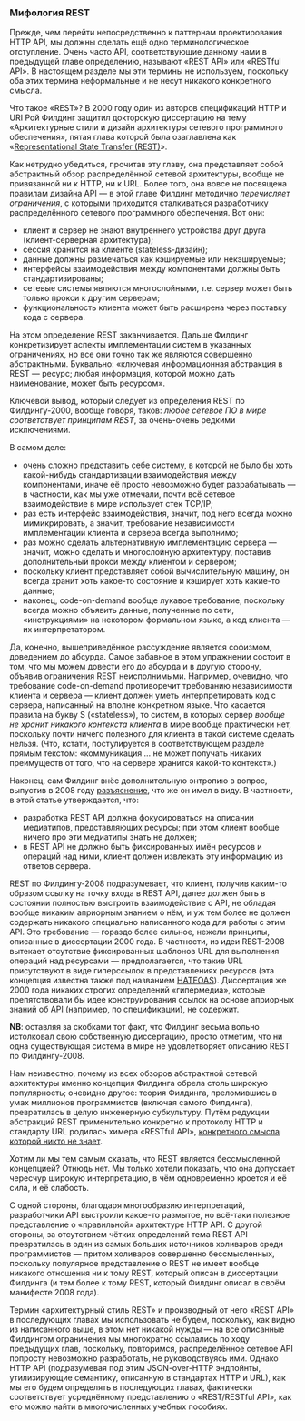 ### Мифология REST

Прежде, чем перейти непосредственно к паттернам проектирования HTTP API, мы должны сделать ещё одно терминологическое отступление. Очень часто API, соответствующие данному нами в предыдущей главе определению, называют «REST API» или «RESTful API». В настоящем разделе мы эти термины не используем, поскольку оба этих термина неформальные и не несут никакого конкретного смысла.

Что такое «REST»? В 2000 году один из авторов спецификаций HTTP и URI Рой Филдинг защитил докторскую диссертацию на тему «Архитектурные стили и дизайн архитектуры сетевого программного обеспечения», пятая глава которой была озаглавлена как «[Representational State Transfer (REST)](https://www.ics.uci.edu/~fielding/pubs/dissertation/rest_arch_style.htm)».

Как нетрудно убедиться, прочитав эту главу, она представляет собой абстрактный обзор распределённой сетевой архитектуры, вообще не привязанной ни к HTTP, ни к URL. Более того, она вовсе не посвящена правилам дизайна API — в этой главе Филдинг методично *перечисляет ограничения*, с которыми приходится сталкиваться разработчику распределённого сетевого программного обеспечения. Вот они:

  * клиент и сервер не знают внутреннего устройства друг друга (клиент-серверная архитектура);
  * сессия хранится на клиенте (stateless-дизайн);
  * данные должны размечаться как кэшируемые или некэшируемые;
  * интерфейсы взаимодействия между компонентами должны быть стандартизированы;
  * сетевые системы являются многослойными, т.е. сервер может быть только прокси к другим серверам;
  * функциональность клиента может быть расширена через поставку кода с сервера.

На этом определение REST заканчивается. Дальше Филдинг конкретизирует аспекты имплементации систем в указанных ограничениях, но все они точно так же являются совершенно абстрактными. Буквально: «ключевая информационная абстракция в REST — ресурс; любая информация, которой можно дать наименование, может быть ресурсом».

Ключевой вывод, который следует из определения REST по Филдингу-2000, вообще говоря, таков: *любое сетевое ПО в мире соответствует принципам REST*, за очень-очень редкими исключениями.

В самом деле:
  * очень сложно представить себе систему, в которой не было бы хоть какой-нибудь стандартизации взаимодействия между компонентами, иначе её просто невозможно будет разрабатывать — в частности, как мы уже отмечали, почти всё сетевое взаимодействие в мире использует стек TCP/IP;
  * раз есть интерфейс взаимодействия, значит, под него всегда можно мимикрировать, а значит, требование независимости имплементации клиента и сервера всегда выполнимо;
  * раз можно сделать альтернативную имплементацию сервера — значит, можно сделать и многослойную архитектуру, поставив дополнительный прокси между клиентом и сервером;
  * поскольку клиент представляет собой вычислительную машину, он всегда хранит хоть какое-то состояние и кэширует хоть какие-то данные;
  * наконец, code-on-demand вообще лукавое требование, поскольку всегда можно объявить данные, полученные по сети, «инструкциями» на некотором формальном языке, а код клиента — их интерпретатором.

Да, конечно, вышеприведённое рассуждение является софизмом, доведением до абсурда. Самое забавное в этом упражнении состоит в том, что мы можем довести его до абсурда и в другую сторону, объявив ограничения REST неисполнимыми. Например, очевидно, что требование code-on-demand противоречит требованию независимости клиента и сервера — клиент должен уметь интерпретировать код с сервера, написанный на вполне конкретном языке. Что касается правила на букву S («stateless»), то систем, в которых сервер *вообще не хранит никакого контекста клиента* в мире вообще практически нет, поскольку почти ничего полезного для клиента в такой системе сделать нельзя. (Что, кстати, постулируется в соответствующем разделе прямым текстом: «коммуникация … не может получать никаких преимуществ от того, что на сервере хранится какой-то контекст».)

Наконец, сам Филдинг внёс дополнительную энтропию в вопрос, выпустив в 2008 году [разъяснение](https://roy.gbiv.com/untangled/2008/rest-apis-must-be-hypertext-driven), что же он имел в виду. В частности, в этой статье утверждается, что:
  * разработка REST API должна фокусироваться на описании медиатипов, представляющих ресурсы; при этом клиент вообще ничего про эти медиатипы знать не должен;
  * в REST API не должно быть фиксированных имён ресурсов и операций над ними, клиент должен извлекать эту информацию из ответов сервера.

REST по Филдингу-2008 подразумевает, что клиент, получив каким-то образом ссылку на точку входа в REST API, далее должен быть в состоянии полностью выстроить взаимодействие с API, не обладая вообще никаким априорным знанием о нём, и уж тем более не должен содержать никакого специально написанного кода для работы с этим API. Это требование — гораздо более сильное, нежели принципы, описанные в диссертации 2000 года. В частности, из идеи REST-2008 вытекает отсутствие фиксированных шаблонов URL для выполнения операций над ресурсами — предполагается, что такие URL присутствуют в виде гиперссылок в представлениях ресурсов (эта концепция известна также под названием [HATEOAS](https://en.wikipedia.org/wiki/HATEOAS)). Диссертация же 2000 года никаких строгих определений «гипермедиа», которые препятствовали бы идее конструирования ссылок на основе априорных знаний об API (например, по спецификации), не содержит.

**NB**: оставляя за скобками тот факт, что Филдинг весьма вольно истолковал свою собственную диссертацию, просто отметим, что ни одна существующая система в мире не удовлетворяет описанию REST по Филдингу-2008.

Нам неизвестно, почему из всех обзоров абстрактной сетевой архитектуры именно концепция Филдинга обрела столь широкую популярность; очевидно другое: теория Филдинга, преломившись в умах миллионов программистов (включая самого Филдинга), превратилась в целую инженерную субкультуру. Путём редукции абстракций REST применительно конкретно к протоколу HTTP и стандарту URL родилась химера «RESTful API», [конкретного смысла которой никто не знает](https://restfulapi.net/).

Хотим ли мы тем самым сказать, что REST является бессмысленной концепцией? Отнюдь нет. Мы только хотели показать, что она допускает чересчур широкую интерпретацию, в чём одновременно кроется и её сила, и её слабость.

С одной стороны, благодаря многообразию интерпретаций, разработчики API выстроили какое-то размытое, но всё-таки полезное представление о «правильной» архитектуре HTTP API. С другой стороны, за отсутствием чётких определений тема REST API превратилась в один из самых больших источников холиваров среди программистов — притом холиваров совершенно бессмысленных, поскольку популярное представление о REST не имеет вообще никакого отношения ни к тому REST, который описан в диссертации Филдинга (и тем более к тому REST, который Филдинг описал в своём манифесте 2008 года).

Термин «архитектурный стиль REST» и производный от него «REST API» в последующих главах мы использовать не будем, поскольку, как видно из написанного выше, в этом нет никакой нужды — на все описанные Филдингом ограничения мы многократно ссылались по ходу предыдущих глав, поскольку, повторимся, распределённое сетевое API попросту невозможно разработать, не руководствуясь ими. Однако HTTP API (подразумевая под этим JSON-over-HTTP эндпойнты, утилизирующие семантику, описанную в стандартах HTTP и URL), как мы его будем определять в последующих главах, фактически соответствует усреднённому представлению о «REST/RESTful API», как его можно найти в многочисленных учебных пособиях.
